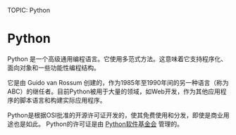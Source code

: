 TOPIC: Python

# Python

Python 是一个高级通用编程语言。它使用多范式方法。这意味着它支持程序化、面向对象和一些功能性编程结构。

它是由 Guido van Rossum 创建的，作为1985年至1990年间的另一种语言（称为ABC）的继任者。目前Python被用于大量的领域，如Web开发，作为其他应用程序的脚本语言和构建实际应用程序。

Python是根据OSI批准的开源许可证开发的，使其免费使用和分发，即使是商业用途也是如此。
Python的许可证是由 [Python软件基金会](https://www.python.org/psf) 管理的。
